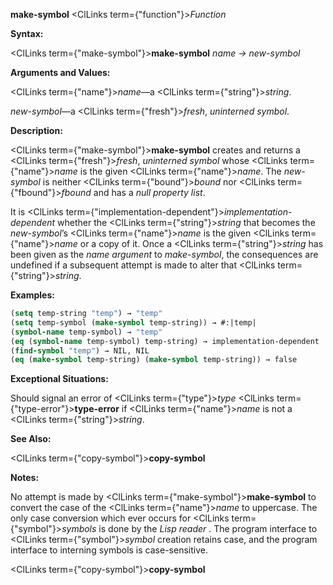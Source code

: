 **make-symbol** <ClLinks  term={"function"}><i>Function</i></ClLinks> 



**Syntax:** 



<ClLinks  term={"make-symbol"}><b>make-symbol</b></ClLinks> *name → new-symbol* 



**Arguments and Values:** 



<ClLinks  term={"name"}><i>name</i></ClLinks>—a <ClLinks  term={"string"}><i>string</i></ClLinks>. 



*new-symbol*—a <ClLinks  term={"fresh"}><i>fresh</i></ClLinks>, *uninterned symbol*. 



**Description:** 



<ClLinks  term={"make-symbol"}><b>make-symbol</b></ClLinks> creates and returns a <ClLinks  term={"fresh"}><i>fresh</i></ClLinks>, *uninterned symbol* whose <ClLinks  term={"name"}><i>name</i></ClLinks> is the given <ClLinks  term={"name"}><i>name</i></ClLinks>. The *new-symbol* is neither <ClLinks  term={"bound"}><i>bound</i></ClLinks> nor <ClLinks  term={"fbound"}><i>fbound</i></ClLinks> and has a *null property list*. 



It is <ClLinks  term={"implementation-dependent"}><i>implementation-dependent</i></ClLinks> whether the <ClLinks  term={"string"}><i>string</i></ClLinks> that becomes the *new-symbol*’s <ClLinks  term={"name"}><i>name</i></ClLinks> is the given <ClLinks  term={"name"}><i>name</i></ClLinks> or a copy of it. Once a <ClLinks  term={"string"}><i>string</i></ClLinks> has been given as the *name argument* to *make-symbol*, the consequences are undefined if a subsequent attempt is made to alter that <ClLinks  term={"string"}><i>string</i></ClLinks>. 



**Examples:**
```lisp
(setq temp-string "temp") → "temp" 
(setq temp-symbol (make-symbol temp-string)) → #:|temp| 
(symbol-name temp-symbol) → "temp" 
(eq (symbol-name temp-symbol) temp-string) → implementation-dependent 
(find-symbol "temp") → NIL, NIL 
(eq (make-symbol temp-string) (make-symbol temp-string)) → false 
```
**Exceptional Situations:** 



Should signal an error of <ClLinks  term={"type"}><i>type</i></ClLinks> <ClLinks  term={"type-error"}><b>type-error</b></ClLinks> if <ClLinks  term={"name"}><i>name</i></ClLinks> is not a <ClLinks  term={"string"}><i>string</i></ClLinks>. 



**See Also:** 



<ClLinks  term={"copy-symbol"}><b>copy-symbol</b></ClLinks> 



**Notes:** 



No attempt is made by <ClLinks  term={"make-symbol"}><b>make-symbol</b></ClLinks> to convert the case of the <ClLinks  term={"name"}><i>name</i></ClLinks> to uppercase. The only case conversion which ever occurs for <ClLinks  term={"symbol"}><i>symbols</i></ClLinks> is done by the *Lisp reader* . The program interface to <ClLinks  term={"symbol"}><i>symbol</i></ClLinks> creation retains case, and the program interface to interning symbols is case-sensitive. 







 



 



<ClLinks  term={"copy-symbol"}><b>copy-symbol</b></ClLinks> 



